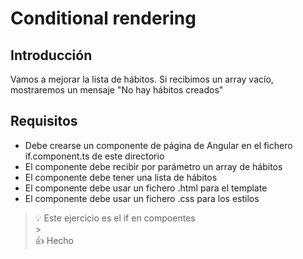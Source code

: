 # Conditional rendering

## Introducción

Vamos a mejorar la lista de hábitos. Si recibimos un array vacío, mostraremos un mensaje "No hay hábitos creados"

## Requisitos

- Debe crearse un componente de página de Angular en el fichero if.component.ts de este directorio
- El componente debe recibir por parámetro un array de hábitos
- El componente debe tener una lista de hábitos
- El componente debe usar un fichero .html para el template
- El componente debe usar un fichero .css para los estilos

> 💡 Este ejercicio es el if en compoentes
> <br/> > <br/>
> 👍 Hecho
